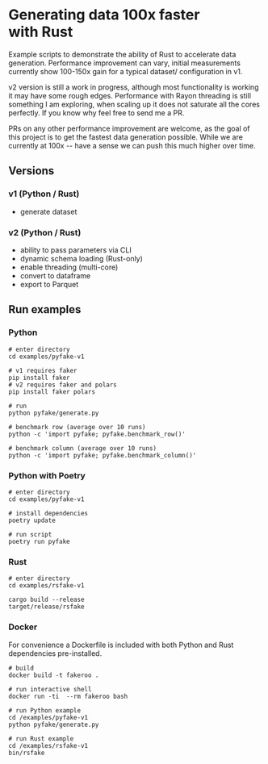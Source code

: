 # Generating data 100x faster with Rust

Example scripts to demonstrate the ability of Rust to accelerate data generation. Performance improvement can vary, initial measurements currently show 100-150x gain for a typical dataset/ configuration in v1.

v2 version is still a work in progress, although most functionality is working it may have some rough edges. Performance with Rayon threading is still something I am exploring, when scaling up it does not saturate all the cores perfectly. If you know why feel free to send me a PR. 

PRs on any other performance improvement are welcome, as the goal of this project is to get the fastest data generation possible. While we are currently at 100x -- have a sense we can push this much higher over time.

## Versions
### v1 (Python / Rust)
* generate dataset

### v2 (Python / Rust)
* ability to pass parameters via CLI
* dynamic schema loading (Rust-only)
* enable threading (multi-core)
* convert to dataframe
* export to Parquet

## Run examples

### Python

```
# enter directory
cd examples/pyfake-v1

# v1 requires faker
pip install faker
# v2 requires faker and polars
pip install faker polars

# run
python pyfake/generate.py

# benchmark row (average over 10 runs)
python -c 'import pyfake; pyfake.benchmark_row()'

# benchmark column (average over 10 runs)
python -c 'import pyfake; pyfake.benchmark_column()'
```

### Python with Poetry
```
# enter directory
cd examples/pyfake-v1

# install dependencies
poetry update

# run script
poetry run pyfake
```

### Rust
```
# enter directory
cd examples/rsfake-v1

cargo build --release
target/release/rsfake
```

### Docker
For convenience a Dockerfile is included with both Python and Rust dependencies pre-installed.

```
# build
docker build -t fakeroo .

# run interactive shell
docker run -ti  --rm fakeroo bash

# run Python example
cd /examples/pyfake-v1
python pyfake/generate.py

# run Rust example
cd /examples/rsfake-v1
bin/rsfake
```